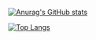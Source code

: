 [![Anurag's GitHub stats](https://github-readme-stats.vercel.app/api?username=replica531&count_private=true&include_all_commits=true&show_icons=true&theme=tokyonight)](https://github.com/anuraghazra/github-readme-stats)

[![Top Langs](https://github-readme-stats.vercel.app/api/top-langs/?username=replica531&layout=compact)](https://github.com/anuraghazra/github-readme-stats)
